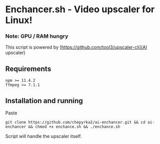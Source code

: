 # Enchancer.sh - Video upscaler for Linux!
### Note: GPU / RAM hungry
This script is powered by [https://github.com/tool3/upscaler-cli](AI upscaler)

## Requirements
```
npm >= 11.4.2
ffmpeg >= 7.1.1
```
## Installation and running
Paste 
``` 
git clone https://github.com/chepyrka2/ai-enchancer.git && cd ai-enchancer && chmod +x enchance.sh && ./enchance.sh
```
Script will handle the upscaler itself.
